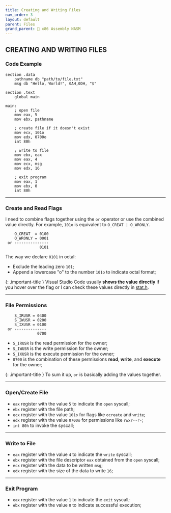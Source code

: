 ```yaml
---
title: Creating and Writing Files
nav_order: 3
layout: default
parent: Files
grand_parent: 🔲 x86 Assembly NASM
---
```


## **CREATING AND WRITING FILES**

### **Code Example**

```
section .data
    pathname db "path/to/file.txt"
    msg db "Hello, World!", 0AH,0DH, "$"

section .text
    global main

main:
    ; open file
    mov eax, 5
    mov ebx, pathname

    ; create file if it doesn't exist
    mov ecx, 101o
    mov edx, 0700o
    int 80h

    ; write to file
    mov ebx, eax
    mov eax, 4
    mov ecx, msg
    mov edx, 16

    ; exit program
    mov eax, 1
    mov ebx, 0
    int 80h
```

----

### **Create and Read Flags**

I need to combine flags together using the `or` operator or use the combined value directly. For example, `101o` is equivalent to `O_CREAT | O_WRONLY`.

```
    O_CREAT  = 0100
    O_WRONLY = 0001
 or ---------------
               0101
```

The way we declare `0101` in octal:
- Exclude the leading zero `101`;
- Append a lowercase "o" to the number `101o` to indicate octal format;

{: .important-title }
Visual Studio Code usually **shows the value directly** if you hover over the flag or I can check these values directly in [stat.h](https://man7.org/linux/man-pages/man0/sys_stat.h.0p.html).

----

### **File Permissions**

```
    S_IRUSR = 0400
    S_IWUSR = 0200
    S_IXUSR = 0100
 or --------------
              0700
```

- `S_IRUSR` is the read permission for the owner;
- `S_IWUSR` is the write permission for the owner;
- `S_IXUSR` is the execute permission for the owner;
- `0700` is the combination of these permissions **read**, **write**, and **execute** for the owner;

{: .important-title }
To sum it up, `or` is basically adding the values together. 

----

### **Open/Create File**

- `eax` register with the value `5` to indicate the `open` syscall;
- `ebx` register with the file path;
- `ecx` register with the value `101o` for flags like `ocreate` and `write`;
- `edx` register with the value `0700o` for permissions like `rwxr--r-`;
- `int 80h` to invoke the syscall;

----

### **Write to File**

- `eax` register with the value `4` to indicate the `write` syscall;
- `ebx` register with the file descriptor `eax` obtained from the `open` syscall;
- `ecx` register with the data to be written `msg`;
- `edx` register with the size of the data to write `16`;

----

### **Exit Program**
- `eax` register with the value `1` to indicate the `exit` syscall;
- `ebx` register with the value `0` to indicate successful execution;